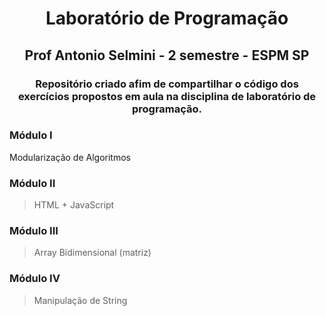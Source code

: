 <h1 align="center", color:red>Laboratório de Programação</h1>
 
<h2 align="center">Prof Antonio Selmini - 2 semestre - ESPM SP</h2>

<h3 align="center">Repositório criado afim de compartilhar o código dos exercícios propostos em aula na disciplina de laboratório de programação.</h3>

### Módulo I

<p>Modularização de Algoritmos

### Módulo II

>HTML + JavaScript

### Módulo III

>Array Bidimensional (matriz)

### Módulo IV

>Manipulação de String
